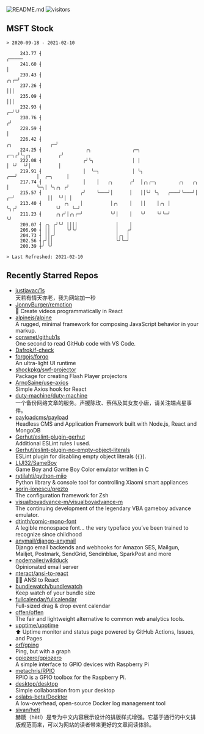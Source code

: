 ![README.md](https://github.com/Gerhut/Gerhut/workflows/README.md/badge.svg)
![visitors](https://visitors.vercel.app/Gerhut/Gerhut?token=8cf69d1f6813d272ef062726b6070c9be4ff72038cfe5a7ded7384a8da65d866)

## MSFT Stock

```
> 2020-09-18 - 2021-02-10

     243.77 ┤                                                                                             ╭───── 
     241.60 ┤                                                                                             │      
     239.43 ┤                                                                                         ╭╮╭─╯      
     237.26 ┤                                                                                         │││        
     235.09 ┤                                                                                         │││        
     232.93 ┤                                                                                       ╭─╯╰╯        
     230.76 ┤                                                                                      ╭╯            
     228.59 ┤                                                                                      │             
     226.42 ┤                                                                    ╭╮              ╭─╯             
     224.25 ┤                ╭╮               ╭─╮                            ╭─╮╭╯╰╮╭╮          ╭╯               
     222.08 ┤               ╭╯╰╮              │ │                            │ ╰╯  ╰╯│          │                
     219.91 ┤               │  ╰─╮            │ ╰╮                        ╭──╯       │  ╭─╮     │                
     217.74 ┤               │    │   ╭╮      ╭╯  │╭╮╭─╮        ╭╮   ╭╮    │          ╰─╮│ ╰╮╭╮ ╭╯                
     215.57 ┤              ╭╯    ╰───╯│      │   ││╰╯ ╰╮   ╭───╯╰───╯│  ╭─╯            ││  ╰╯│ │                 
     213.40 ┤        ╭╮    │          │╭╮    │   ││    │╭╮ │         ╰╮╭╯              ╰╯    ╰─╯                 
     211.23 ┤     ╭╮╭╯│╭╮╭─╯          ╰╯│    │   ╰╯    ╰╯╰─╯          ╰╯                                         
     209.07 ┤ ╭╮ ╭╯╰╯ ││││              │    │                                                                   
     206.90 ┤ ││ │    ╰╯╰╯              │   ╭╯                                                                   
     204.73 ┤ ││╭╯                      │╭╮ │                                                                    
     202.56 ┤╭╯││                       ╰╯╰─╯                                                                    
     200.39 ┼╯ ╰╯                                                                                                

> Last Refreshed: 2021-02-10
```

## Recently Starred Repos

- [justjavac/1s](https://github.com/justjavac/1s)  
  天若有情天亦老，我为网站加一秒
- [JonnyBurger/remotion](https://github.com/JonnyBurger/remotion)  
  🎥      Create videos programmatically in React
- [alpinejs/alpine](https://github.com/alpinejs/alpine)  
  A rugged, minimal framework for composing JavaScript behavior in your markup.
- [conwnet/github1s](https://github.com/conwnet/github1s)  
  One second to read GitHub code with VS Code.
- [Dafrok/f-check](https://github.com/Dafrok/f-check)  
- [forgojs/forgo](https://github.com/forgojs/forgo)  
  An ultra-light UI runtime
- [shockpkg/swf-projector](https://github.com/shockpkg/swf-projector)  
  Package for creating Flash Player projectors
- [ArnoSaine/use-axios](https://github.com/ArnoSaine/use-axios)  
  Simple Axios hook for React
- [duty-machine/duty-machine](https://github.com/duty-machine/duty-machine)  
  一个备份网络文章的服务。声援陈玫、蔡伟及其女友小唐，请关注端点星事件。
- [payloadcms/payload](https://github.com/payloadcms/payload)  
  Headless CMS and Application Framework built with Node.js, React and MongoDB
- [Gerhut/eslint-plugin-gerhut](https://github.com/Gerhut/eslint-plugin-gerhut)  
  Additional ESLint rules I used.
- [Gerhut/eslint-plugin-no-empty-object-literals](https://github.com/Gerhut/eslint-plugin-no-empty-object-literals)  
  ESLint plugin for disabling empty object literals (`{}`).
- [LIJI32/SameBoy](https://github.com/LIJI32/SameBoy)  
  Game Boy and Game Boy Color emulator written in C
- [rytilahti/python-miio](https://github.com/rytilahti/python-miio)  
  Python library & console tool for controlling Xiaomi smart appliances
- [sorin-ionescu/prezto](https://github.com/sorin-ionescu/prezto)  
  The configuration framework for Zsh
- [visualboyadvance-m/visualboyadvance-m](https://github.com/visualboyadvance-m/visualboyadvance-m)  
  The continuing development of the legendary VBA gameboy advance emulator.
- [dtinth/comic-mono-font](https://github.com/dtinth/comic-mono-font)  
  A legible monospace font... the very typeface you’ve been trained to recognize since childhood
- [anymail/django-anymail](https://github.com/anymail/django-anymail)  
  Django email backends and webhooks for Amazon SES, Mailgun, Mailjet, Postmark, SendGrid, Sendinblue, SparkPost and more
- [nodemailer/wildduck](https://github.com/nodemailer/wildduck)  
  Opinionated email server
- [nteract/ansi-to-react](https://github.com/nteract/ansi-to-react)  
  :guardsman: ANSI to React
- [bundlewatch/bundlewatch](https://github.com/bundlewatch/bundlewatch)  
  Keep watch of your bundle size
- [fullcalendar/fullcalendar](https://github.com/fullcalendar/fullcalendar)  
  Full-sized drag & drop event calendar
- [offen/offen](https://github.com/offen/offen)  
  The fair and lightweight alternative to common web analytics tools. 
- [upptime/upptime](https://github.com/upptime/upptime)  
  ⬆️ Uptime monitor and status page powered by GitHub Actions, Issues, and Pages
- [orf/gping](https://github.com/orf/gping)  
  Ping, but with a graph
- [gpiozero/gpiozero](https://github.com/gpiozero/gpiozero)  
  A simple interface to GPIO devices with Raspberry Pi
- [metachris/RPIO](https://github.com/metachris/RPIO)  
  RPIO is a GPIO toolbox for the Raspberry Pi.
- [desktop/desktop](https://github.com/desktop/desktop)  
  Simple collaboration from your desktop
- [oslabs-beta/Dockter](https://github.com/oslabs-beta/Dockter)  
  A low-overhead, open-source Docker log management tool
- [sivan/heti](https://github.com/sivan/heti)  
  赫蹏（hètí）是专为中文内容展示设计的排版样式增强。它基于通行的中文排版规范而来，可以为网站的读者带来更好的文章阅读体验。
